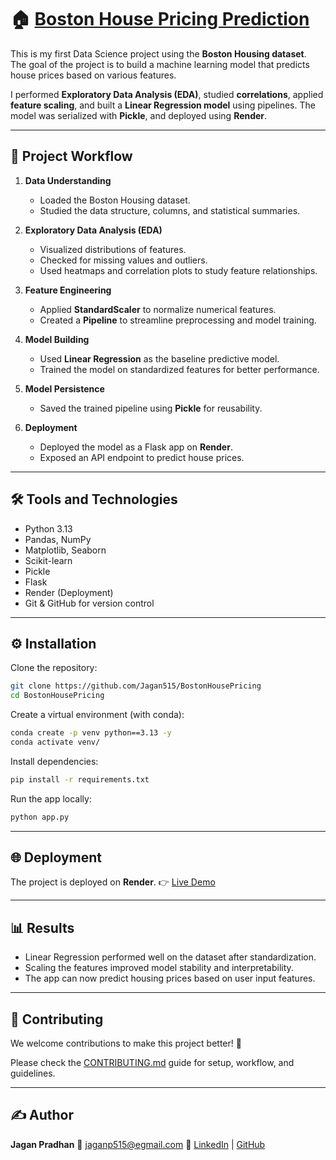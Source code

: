 # 🏠 [Boston House Pricing Prediction ](https://bostonhousepricing-pxxt.onrender.com/)


This is my first Data Science project using the **Boston Housing dataset**.  
The goal of the project is to build a machine learning model that predicts house prices based on various features.  

I performed **Exploratory Data Analysis (EDA)**, studied **correlations**, applied **feature scaling**, and built a **Linear Regression model** using pipelines. The model was serialized with **Pickle**, and deployed using **Render**.

---

## 🚀 Project Workflow

1. **Data Understanding**
   - Loaded the Boston Housing dataset.
   - Studied the data structure, columns, and statistical summaries.

2. **Exploratory Data Analysis (EDA)**
   - Visualized distributions of features.
   - Checked for missing values and outliers.
   - Used heatmaps and correlation plots to study feature relationships.

3. **Feature Engineering**
   - Applied **StandardScaler** to normalize numerical features.
   - Created a **Pipeline** to streamline preprocessing and model training.

4. **Model Building**
   - Used **Linear Regression** as the baseline predictive model.
   - Trained the model on standardized features for better performance.

5. **Model Persistence**
   - Saved the trained pipeline using **Pickle** for reusability.

6. **Deployment**
   - Deployed the model as a Flask app on **Render**.
   - Exposed an API endpoint to predict house prices.

---

## 🛠️ Tools and Technologies

- Python 3.13
- Pandas, NumPy
- Matplotlib, Seaborn
- Scikit-learn
- Pickle
- Flask
- Render (Deployment)
- Git & GitHub for version control

---

## ⚙️ Installation

Clone the repository:

```bash
git clone https://github.com/Jagan515/BostonHousePricing
cd BostonHousePricing
````

Create a virtual environment (with conda):

```bash
conda create -p venv python==3.13 -y
conda activate venv/
```

Install dependencies:

```bash
pip install -r requirements.txt
```

Run the app locally:

```bash
python app.py
```

---

## 🌐 Deployment

The project is deployed on **Render**.
👉 [Live Demo](https://bostonhousepricing-pxxt.onrender.com/)

---

## 📊 Results

* Linear Regression performed well on the dataset after standardization.
* Scaling the features improved model stability and interpretability.
* The app can now predict housing prices based on user input features.

---

## 🤝 Contributing
We welcome contributions to make this project better! 🎉  

Please check the [CONTRIBUTING.md](CONTRIBUTING.md) guide for setup, workflow, and guidelines.  


---

## ✍️ Author

**Jagan Pradhan**
📧 [jaganp515@egmail.com](mailto:jaganp515@gmail.com)
🔗 [LinkedIn](https://linkedin.com/in/jaganpradhan) | [GitHub](https://github.com/Jagan515)



